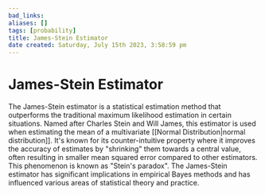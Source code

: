 ```yaml
---
bad_links: 
aliases: []
tags: [probability]
title: James-Stein Estimator
date created: Saturday, July 15th 2023, 3:58:59 pm
---
```

# James-Stein Estimator

The James-Stein estimator is a statistical estimation method that outperforms the traditional maximum likelihood estimation in certain situations. Named after Charles Stein and Will James, this estimator is used when estimating the mean of a multivariate [[Normal Distribution|normal distribution]]. It's known for its counter-intuitive property where it improves the accuracy of estimates by "shrinking" them towards a central value, often resulting in smaller mean squared error compared to other estimators. This phenomenon is known as "Stein's paradox". The James-Stein estimator has significant implications in empirical Bayes methods and has influenced various areas of statistical theory and practice.
